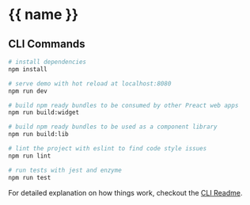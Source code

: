 # {{ name }}

## CLI Commands

``` bash
# install dependencies
npm install

# serve demo with hot reload at localhost:8080
npm run dev

# build npm ready bundles to be consumed by other Preact web apps
npm run build:widget

# build npm ready bundles to be used as a component library
npm run build:lib

# lint the project with eslint to find code style issues
npm run lint

# run tests with jest and enzyme
npm run test
```

For detailed explanation on how things work, checkout the [CLI Readme](https://github.com/preactjs/preact-cli/blob/master/README.md).
